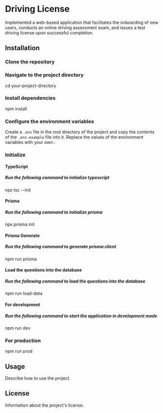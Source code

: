 # Driving License

Implemented a web-based application that facilitates the onboarding of new users, conducts an online driving assessment exam, and issues a test driving license upon successful completion.

## Installation

### Clone the repository

### Navigate to the project directory

cd your-project-directory

### Install dependencies

npm install

### Configure the environment variables

Create a `.env` file in the root directory of the project and copy the contents of the `.env.example` file into it. Replace the values of the environment variables with your own.:

### Initialize

#### TypeScript

##### Run the following command to initialize typescript

npx tsc --init

#### Prisma

##### Run the following command to initialize prisma

npx prisma init

#### Prisma Generate

##### Run the following command to generate prisma client

npm run prisma

#### Load the questions into the database

##### Run the following command to load the questions into the database

npm run load-data

#### For development

##### Run the following command to start the application in development mode

npm run dev

### For production

npm run prod

## Usage

Describe how to use the project.

## License

Information about the project's license.
